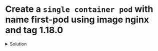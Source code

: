 # Create a ```single container pod``` with name first-pod using image nginx and tag 1.18.0

<details>
  <summary>Solution</summary>

  ```bash
    `kubectl run first-pod --image=nginx:1.18.0 --restart=Never`{{execute}}
  ```
</details>
